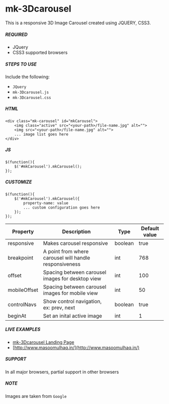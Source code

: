 # mk-3Dcarousel
This is a responsive 3D Image Carousel created using JQUERY, CSS3.

##### REQUIRED
* JQuery
* CSS3 supported browsers


##### STEPS TO USE
Include the following:
  * `JQuery`
  * `mk-3Dcarousel.js` 
  * `mk-3Dcarousel.css`


##### HTML
```
<div class="mk-carousel" id="mkCarousel">
	<img class="active" src="<your-path>/file-name.jpg" alt="">
	<img src="<your-path>/file-name.jpg" alt="">
	... image list goes here
</div>
```


##### JS
```
$(function(){
	$('#mkCarousel').mkCarousel();
});
```


##### CUSTOMIZE
```
$(function(){
	$('#mkCarousel').mkCarousel({
		property-name: value
		... custom configuration goes here
	});
});
```
| Property     	| Description                                            	| Type    	| Default value 	|
|--------------	|--------------------------------------------------------	|---------	|---------------	|
| responsive   	| Makes carousel responsive                              	| boolean 	| true          	|
| breakpoint   	| A point from where carousel will handle responsiveness 	| int     	| 768           	|
| offset       	| Spacing between carousel images for desktop view       	| int     	| 100           	|
| mobileOffset 	| Spacing between carousel images for mobile view        	| int     	| 50            	|
| controlNavs  	| Show control navigation, ex: prev, next                	| boolean 	| true          	|
| beginAt      	| Set an inital active image                             	| int     	| 1             	|


##### LIVE EXAMPLES
* [mk-3Dcarousel Landing Page](http://masoomulhaqs.github.io/mk-3Dcarousel/)
* [http://www.masoomulhaq.in/](http://www.masoomulhaq.in/)


##### SUPPORT
In all major browsers, partial support in other browsers


##### NOTE
Images are taken from `Google`
